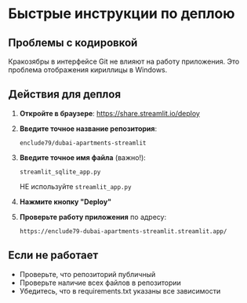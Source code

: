 # Быстрые инструкции по деплою

## Проблемы с кодировкой
Кракозябры в интерфейсе Git не влияют на работу приложения. Это проблема отображения кириллицы в Windows.

## Действия для деплоя

1. **Откройте в браузере**: https://share.streamlit.io/deploy

2. **Введите точное название репозитория**: 
   ```
   enclude79/dubai-apartments-streamlit
   ```

3. **Введите точное имя файла** (важно!):
   ```
   streamlit_sqlite_app.py
   ```
   НЕ используйте `streamlit_app.py`

4. **Нажмите кнопку "Deploy"**

5. **Проверьте работу приложения** по адресу:
   ```
   https://enclude79-dubai-apartments-streamlit.streamlit.app/
   ```

## Если не работает

- Проверьте, что репозиторий публичный
- Проверьте наличие всех файлов в репозитории
- Убедитесь, что в requirements.txt указаны все зависимости 